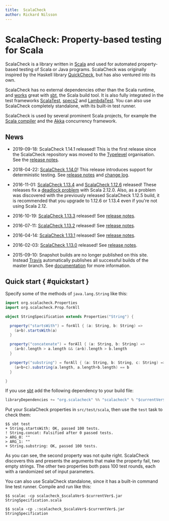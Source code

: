 ```yaml
---
title:  ScalaCheck
author: Rickard Nilsson
---
```


# ScalaCheck: Property-based testing for Scala

ScalaCheck is a library written in [Scala](http://www.scala-lang.org/) and
used for automated property-based testing of Scala or Java programs.
ScalaCheck was originally inspired by the Haskell library
[QuickCheck](http://hackage.haskell.org/package/QuickCheck), but has also
ventured into its own.

ScalaCheck has no external dependencies other than the Scala runtime, and
[works](/download.html#sbt) great with [sbt](http://www.scala-sbt.org/), the
Scala build tool. It is also fully integrated in the test frameworks
[ScalaTest](http://www.scalatest.org/),
[specs2](http://etorreborre.github.io/specs2/) and
[LambdaTest](https://github.com/47deg/LambdaTest). You can also use ScalaCheck
completely standalone, with its built-in test runner.

ScalaCheck is used by several prominent Scala projects, for example the [Scala
compiler](http://www.scala-lang.org/) and the [Akka](http://akka.io/)
concurrency framework.

## News

 * 2019-09-18: ScalaCheck 1.14.1 released! This is the first release since the
   ScalaCheck repository was moved to the [Typelevel](https://typelevel.org/)
   organisation. See the [release notes](\$repoUrl\$/releases/tag/1.14.1).

 * 2018-04-22: [ScalaCheck 1.14.0](/download/1.14.0.html)! This release
   introduces support for deterministic testing. See
   [release notes](\$repoUrl\$/tree/1.14.0/RELEASE.markdown) and
   [change log](\$repoUrl\$/tree/1.14.0/CHANGELOG.markdown).

 * 2016-11-01: [ScalaCheck 1.13.4](/download/1.13.4.html) and
   [ScalaCheck 1.12.6](/download/1.12.6.html) released! These releases
   fix a [deadlock problem](https://github.com/rickynils/scalacheck/issues/290)
   with Scala 2.12.0. Also, as a problem was discovered with the
   previously released ScalaCheck 1.12.5 build, it is recommended that you
   upgrade to 1.12.6 or 1.13.4 even if you're not using Scala 2.12.

 * 2016-10-19: [ScalaCheck 1.13.3](/download/1.13.3.html) released! See
   [release notes](\$repoUrl\$/tree/1.13.3/RELEASE).

 * 2016-07-11: [ScalaCheck 1.13.2](/download/1.13.2.html) released! See
   [release notes](\$repoUrl\$/tree/1.13.2/RELEASE).

 * 2016-04-14: [ScalaCheck 1.13.1](/download/1.13.1.html) released! See
   [release notes](\$repoUrl\$/tree/1.13.1/RELEASE).

 * 2016-02-03: [ScalaCheck 1.13.0](/download/1.13.0.html) released! See
   [release notes](\$repoUrl\$/tree/1.13.0/RELEASE).

 * 2015-09-10: Snapshot builds are no longer published on this site.
   Instead [Travis](https://travis-ci.org/rickynils/scalacheck)
   automatically publishes all successful builds of the master branch.
   See [documentation](/download.html#snapshot) for more information.

## Quick start { #quickstart }

Specify some of the methods of `java.lang.String` like this:

```scala
import org.scalacheck.Properties
import org.scalacheck.Prop.forAll

object StringSpecification extends Properties("String") {

  property("startsWith") = forAll { (a: String, b: String) =>
    (a+b).startsWith(a)
  }

  property("concatenate") = forAll { (a: String, b: String) =>
    (a+b).length > a.length && (a+b).length > b.length
  }

  property("substring") = forAll { (a: String, b: String, c: String) =>
    (a+b+c).substring(a.length, a.length+b.length) == b
  }

}
```

If you use [sbt](http://www.scala-sbt.org/) add the following dependency to
your build file:

```scala
libraryDependencies += "org.scalacheck" %% "scalacheck" % "$currentVer$" % "test"
```

Put your ScalaCheck properties in `src/test/scala`, then use the `test` task to
check them:

```
$$ sbt test
+ String.startsWith: OK, passed 100 tests.
! String.concat: Falsified after 0 passed tests.
> ARG_0: ""
> ARG_1: ""
+ String.substring: OK, passed 100 tests.
```

As you can see, the second property was not quite right. ScalaCheck discovers
this and presents the arguments that make the property fail, two empty strings.
The other two properties both pass 100 test rounds, each with a randomized set
of input parameters.

You can also use ScalaCheck standalone, since it has a built-in command line
test runner. Compile and run like this:

```
$$ scalac -cp scalacheck_$scalaVer$-$currentVer$.jar StringSpecification.scala

$$ scala -cp .:scalacheck_$scalaVer$-$currentVer$.jar StringSpecification
```

